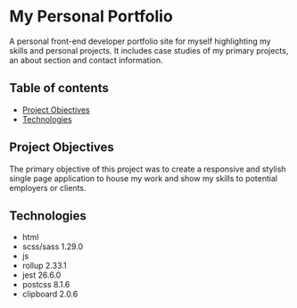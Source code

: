 # My Personal Portfolio

A personal front-end developer portfolio site for myself highlighting my skills and personal projects. It includes case studies of my primary projects, an about section and contact information.

## Table of contents
* [Project Objectives](#project-objectives)
* [Technologies](#technologies)

## Project Objectives

The primary objective of this project was to create a responsive and stylish single page application to house my work and show my skills to potential employers or clients.

## Technologies

 
* html
* scss/sass 1.29.0
* js
* rollup 2.33.1
* jest 26.6.0
* postcss 8.1.6
* clipboard 2.0.6
